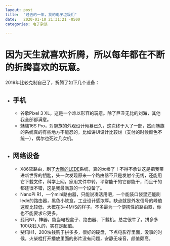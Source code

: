 ```yaml
---
layout: post
title:  "过去的一年，我的电子垃圾们"
date:   2020-01-10 21:31:21 -0500
categories: 电子杂谈

---
```

# 因为天生就喜欢折腾，所以每年都在不断的折腾喜欢的玩意。

2019年比较克制自己了，折腾了如下几个设备：
* ## 手机
  * 谷歌Pixel 3 XL，这是一个难以形容的玩意。除了巨丑无比的刘海，其他我全部都满意。
  * 魅族16S Pro，对魅族的外观设计倾慕已久，这次终于入了一部，然而魅族的系统真的有些地方不能忍的，比如讲UI设计比较烂（支付的时候颜色不统一），偶尔也死过几次机。
* ## 网络设备 
  * X86软路由，刷了[大雕的LEDE](https://github.com/coolsnowwolf/lede)系统，真的太棒了！不得不承认这是把我带进新世界的钥匙，头一次发现原来一个路由器不只是发射个无线，还能用它下载文件，科学上网，家用文件中转，平常能干的它都能干，而且干的都还很不错，这是我最满意的一个设备了。
  * NanoPi R1，一个mini路由器，只能说凑活用吧，一个能装口袋里还能刷lede的路由器，黑色小铁盒，工业设计感浓厚。缺点就是外发信号的峰值速度比较低，大概在3~4M/S的样子。不多最为一个便携性的路由器，你也不能要求它更多。
  * 斐讯N1，神器，能当电视盒子、路由器、下载机。总之很牛了。拼多多100块钱入的，实在是超值。
  * 斐讯H1，200块钱购于拼多多，很好的硬盘，下点电影存里面，没事的时候，火柴棍打开播放里面的影片没有问题，安静无噪音，颜值颇高。
